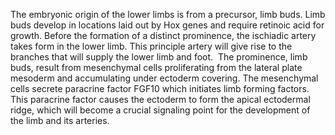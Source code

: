 The embryonic origin of the lower limbs is from a precursor, limb buds. Limb buds develop in locations laid out by Hox genes and require retinoic acid for growth. Before the formation of a distinct prominence, the ischiadic artery takes form in the lower limb. This principle artery will give rise to the branches that will supply the lower limb and foot.  The prominence, limb buds, result from mesenchymal cells proliferating from the lateral plate mesoderm and accumulating under ectoderm covering. The mesenchymal cells secrete paracrine factor FGF10 which initiates limb forming factors. This paracrine factor causes the ectoderm to form the apical ectodermal ridge, which will become a crucial signaling point for the development of the limb and its arteries.